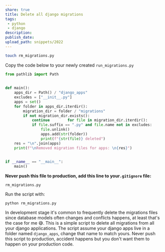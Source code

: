```yaml
---
share: true
title: Delete all django migrations
tags:
 - python
 - django
description:
publish_date:
upload_path: snippets/2022
---
```


```sh
touch rm_migrations.py
```

Copy the code below to your newly created `run_migrations.py`

```python
from pathlib import Path  
  
  
def main():  
    apps_dir = Path() / "django_apps"  
    excludes = ["__init__.py"]  
    apps = set()  
    for folder in apps_dir.iterdir():  
        migration_dir = folder / "migrations"  
        if not migration_dir.exists():  
            continue        for file in migration_dir.iterdir():  
            if file.suffix == ".py" and file.name not in excludes:  
                file.unlink()  
                apps.add(str(folder))  
                print(f"{str(file)} deleted")  
    res = "\n".join(apps)  
    print(f"\nRemoved migration files for apps: \n{res}")  
  
  
if __name__ == "__main__":  
    main()
```

**Never push this file to production, add this line to your`.gitignore` file:**

```text
rm_migrations.py
```

Run the script with:

```shell
python rm_migrations.py
```

In development stage it's common to frequently delete the migrations files since database models often changes and conflicts happens, at least that's the case for me 😅. This is a simple script to delete all migrations from all your django applications.
The script assume your django apps live in a folder named `django_apps`, change that name to match yours. Never push this script to production, accident happens but you don't want them to happen on your production code.
